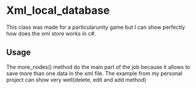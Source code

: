 # Xml_local_database
This class was made for a particularunity game but I can show perfectly how does the xml store works in c#.

## Usage

The more_nodes() method do the main part of the job because it allows to save more than one data in the xml file.
The example from my personal project can show very well(delete, edit and add method)
